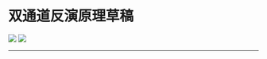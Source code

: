 # 双通道反演原理草稿

![](https://img.shields.io/badge/project-building-brightgreen) 
![](https://img.shields.io/badge/version-1.1.1-green)

---------------